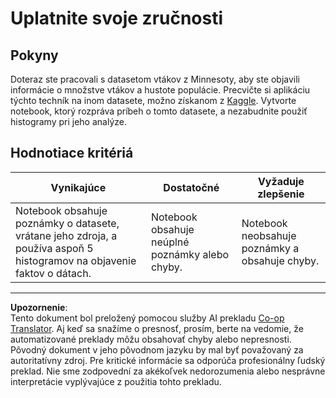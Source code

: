 <!--
CO_OP_TRANSLATOR_METADATA:
{
  "original_hash": "40eeb9b9f94009c537c7811f9f27f037",
  "translation_date": "2025-08-26T16:52:56+00:00",
  "source_file": "3-Data-Visualization/10-visualization-distributions/assignment.md",
  "language_code": "sk"
}
-->
# Uplatnite svoje zručnosti

## Pokyny

Doteraz ste pracovali s datasetom vtákov z Minnesoty, aby ste objavili informácie o množstve vtákov a hustote populácie. Precvičte si aplikáciu týchto techník na inom datasete, možno získanom z [Kaggle](https://www.kaggle.com/). Vytvorte notebook, ktorý rozpráva príbeh o tomto datasete, a nezabudnite použiť histogramy pri jeho analýze.

## Hodnotiace kritériá

Vynikajúce | Dostatočné | Vyžaduje zlepšenie
--- | --- | --- |
Notebook obsahuje poznámky o datasete, vrátane jeho zdroja, a používa aspoň 5 histogramov na objavenie faktov o dátach. | Notebook obsahuje neúplné poznámky alebo chyby. | Notebook neobsahuje poznámky a obsahuje chyby.

---

**Upozornenie**:  
Tento dokument bol preložený pomocou služby AI prekladu [Co-op Translator](https://github.com/Azure/co-op-translator). Aj keď sa snažíme o presnosť, prosím, berte na vedomie, že automatizované preklady môžu obsahovať chyby alebo nepresnosti. Pôvodný dokument v jeho pôvodnom jazyku by mal byť považovaný za autoritatívny zdroj. Pre kritické informácie sa odporúča profesionálny ľudský preklad. Nie sme zodpovední za akékoľvek nedorozumenia alebo nesprávne interpretácie vyplývajúce z použitia tohto prekladu.